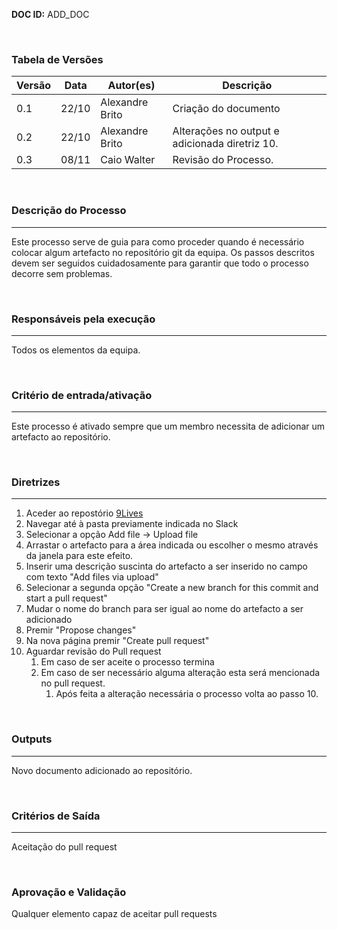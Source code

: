 **DOC ID:** ADD_DOC

</br>

### **Tabela de Versões**

| Versão | Data | Autor(es) | Descrição |
|---|---|---|---|
| 0.1 | 22/10 | Alexandre Brito | Criação do documento |
| 0.2 | 22/10 | Alexandre Brito | Alterações no output e adicionada diretriz 10. |
| 0.3 | 08/11 | Caio Walter | Revisão do Processo. |
</br>

### **Descrição do Processo**

---

Este processo serve de guia para como proceder quando é necessário colocar algum artefacto no repositório git da equipa. Os passos descritos devem ser seguidos cuidadosamente para garantir que todo o processo decorre sem problemas.

</br>

### **Responsáveis pela execução**

---

Todos os elementos da equipa.

</br>

### **Critério de entrada/ativação**

---

Este processo é ativado sempre que um membro necessita de adicionar um artefacto ao repositório.

</br>


### **Diretrizes**

---

1. Aceder ao repostório [9Lives](https://github.com/GP-2020-9L/9Lives)
2. Navegar até à pasta previamente indicada no Slack
3. Selecionar a opção Add file -> Upload file
4. Arrastar o artefacto para a área indicada ou escolher o mesmo através da janela para este efeito.
5. Inserir uma descrição suscinta do artefacto a ser inserido no campo com texto "Add files via upload"
6. Selecionar a segunda opção "Create a new branch for this commit and start a pull request"
7. Mudar o nome do branch para ser igual ao nome do artefacto a ser adicionado
8. Premir "Propose changes"
9. Na nova página premir "Create pull request"
10. Aguardar revisão do Pull request
    1. Em caso de ser aceite o processo termina
    2. Em caso de ser necessário alguma alteração esta será mencionada no pull request. 
       1. Após feita a alteração necessária o processo volta ao passo 10.


</br>

### **Outputs**

---

Novo documento adicionado ao repositório.

</br>

### **Critérios de Saída**

---

Aceitação do pull request

</br>

### **Aprovação e Validação**

Qualquer elemento capaz de aceitar pull requests


